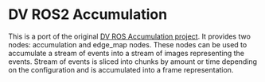 # DV ROS2 Accumulation

This is a port of the original [DV ROS Accumulation project](https://gitlab.com/inivation/dv/dv-ros/-/tree/master/dv_ros_accumulation). It provides two nodes: accumulation and edge_map nodes. These nodes can be used to accumulate
a stream of events into a stream of images representing the events. Stream of events is sliced into chunks by amount or
time depending on the configuration and is accumulated into a frame representation.